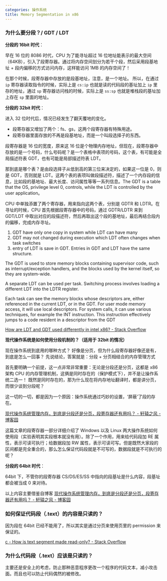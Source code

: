 ```yaml
---
categories: 操作系统
title: Memory Segmentation in x86
---
```


### 为什么要分段？/ GDT / LDT

**分段的 16bit 时代**：

早在 16 位的 8086 时代，CPU 为了能寻址超过 16 位地址能表示的最大空间（64KB），引入了段寄存器。通过将内存空间划分为若干个段，然后采用段基地址 + 段内偏移的方式访问内存，这样能访问 1MB 的内存空间了！

在那个时候，段寄存器中存放的是段基地址，注意，是一个地址。 所以，在通过 `ip` 寄存器读取指令的时候，实际上是 `cs:ip` 也就是读的代码段的基址加上 `ip` 里存的地址，通过 `sp` 寄存器访问栈的时候，实际上是 `ss:sp` 也就是堆栈段的基址加上存在 `sp` 里面的地址。

**分段的 32bit 时代**：

进入 32 位时代后，情况已经发生了翻天覆地的变化。

- 段寄存器又增加了两个：fs、gs，这两个段寄存器有特殊用途。
- 段寄存器里面存放的不再是段基地址，而是一个叫段选择子的东西。

段寄存器是 16 位的宽度，原来这 16 位是个物理内存地址，但现在，段寄存器中存放的是一个号码，什么号码呢？是一个表格中表项的号码，这个表，有可能是全局描述符表 GDT，也有可能是局部描述符表 LDT。

那到底是哪个表？是由段选择子从低到高的第三位来决定的，如果这一位是 0，则是 GDT，否则就是 LDT。这两个表的表项叫做段描述符，描述了一个内存段的信息，比如段的基地址、最大长度、访问属性等等一系列信息。The GDT is a table that the OS, privilege level 0, controls, while the LDT is controlled by the user application。

CPU 中单独添置了两个寄存器，用来指向这两个表，分别是 GDTR 和 LDTR。在寻址的时候，CPU 首先根据段寄存器中的号码，通过 GDTR/LDTR 来到 GDT/LDT 中取出对应的段描述符，然后再取出这个段的基地址，最后再结合段内的偏移，完成内存寻址。

1. GDT have only one copy in system while LDT can have many
2. GDT may not changed during execution which LDT often changes when task switches
3. entry of LDT is save in GDT. Entries in GDT and LDT have the same structure.

The GDT is used to store memory blocks containing supervisor code, such as interrupt/exception handlers, and the blocks used by the kernel itself, so they are system-wide.

A separate LDT can be used per task. Switching process involves loading a different LDT into the LDTR register.

Each task can see the memory blocks whose descriptors are, either referenced in the current LDT, or in the GDT. For user mode memory access, it will use local descriptors. For system calls, it can use various techniques, for example the INT instruction. This instruction effectively jumps to a code resident in a descriptor from the GDT

[How are LDT and GDT used differently in intel x86? - Stack Overflow](https://stackoverflow.com/questions/34243432/how-are-ldt-and-gdt-used-differently-in-intel-x86)

**现代操作系统是如何使用分段机制的？（适用于 32bit 的情况）**

现在操作系统到底用的哪种方式？ 好像是分页，但为什么段寄存器好像还是有，到底是怎么一回事？ 先说结论，答案就是：分段 + 分页相结合的内存管理方式

首先要明确一个前提，这一点非常非常重要：无论是分段还是分页，这都是 x86 架构 CPU 的内存管理机制，这俩是同时存在的（保护模式下），并不是让操作系统二选一！ 既然是同时存在的，那为什么现在将内存地址翻译时，都是讲分页，而很少谈到分段呢？

这一切的一切，都是因为一个原因：操作系统通过巧妙的设置，‘屏蔽’了段的存在。

[现代操作系统管理内存，到底是分段还是分页，段寄存器还有用吗？ - 轩辕之风 - 博客园](https://www.cnblogs.com/xuanyuan/p/15266447.html)

这篇文章的段寄存器一部分详细介绍了 Windows 以及 Linux 两大操作系统如何使用段（实验表明其实段根本就没有用）。除了一个作用，用来给代码段加 RE 属性，表示可读可执行；给数据段加 RW 属性，表示可读可写。但是既然大家段的区间都是完全重合的，那么怎么保证代码段就是不可写的，数据段就是不可执行的呢？

**分段的 64bit 时代**：

64bit 下，不管你的段寄存器 CS/DS/ES/SS 中指向的段基址是什么内容，段基址都会被当成 0 来对待。

以上内容主要借鉴自博客 [现代操作系统管理内存，到底是分段还是分页，段寄存器还有用吗？ - 轩辕之风 - 博客园](https://www.cnblogs.com/xuanyuan/p/15266447.html)

### 如何保证代码段（.text）的内容是只读的？

因为段在 64bit 已经不能用了，所以其实是通过分页来使用页里的 permission 来保证的。

[c - How is text segment made read-only? - Stack Overflow](https://stackoverflow.com/questions/59870800/how-is-text-segment-made-read-only)

### 为什么代码段（.text）应该是只读的？

主要还是安全上的考虑，防止那种恶意程序更改一个程序的代码文本，减小攻击面。而且也可以防止代码偶然的被修改。